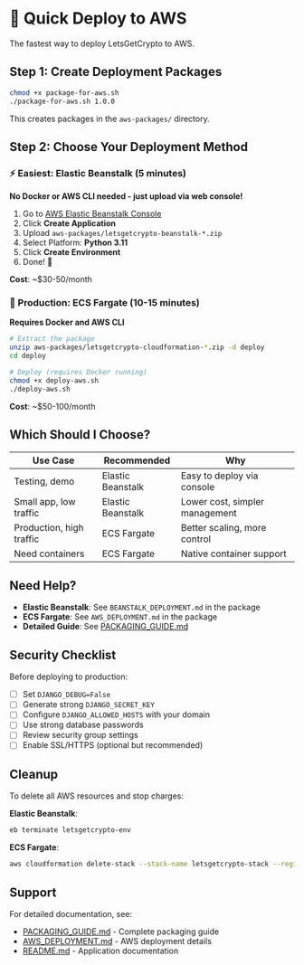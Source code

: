 # 🚀 Quick Deploy to AWS

The fastest way to deploy LetsGetCrypto to AWS.

## Step 1: Create Deployment Packages

```bash
chmod +x package-for-aws.sh
./package-for-aws.sh 1.0.0
```

This creates packages in the `aws-packages/` directory.

## Step 2: Choose Your Deployment Method

### ⚡ Easiest: Elastic Beanstalk (5 minutes)

**No Docker or AWS CLI needed - just upload via web console!**

1. Go to [AWS Elastic Beanstalk Console](https://console.aws.amazon.com/elasticbeanstalk)
2. Click **Create Application**
3. Upload `aws-packages/letsgetcrypto-beanstalk-*.zip`
4. Select Platform: **Python 3.11**
5. Click **Create Environment**
6. Done! 🎉

**Cost**: ~$30-50/month

### 🔧 Production: ECS Fargate (10-15 minutes)

**Requires Docker and AWS CLI**

```bash
# Extract the package
unzip aws-packages/letsgetcrypto-cloudformation-*.zip -d deploy
cd deploy

# Deploy (requires Docker running)
chmod +x deploy-aws.sh
./deploy-aws.sh
```

**Cost**: ~$50-100/month

## Which Should I Choose?

| Use Case | Recommended | Why |
|----------|-------------|-----|
| Testing, demo | Elastic Beanstalk | Easy to deploy via console |
| Small app, low traffic | Elastic Beanstalk | Lower cost, simpler management |
| Production, high traffic | ECS Fargate | Better scaling, more control |
| Need containers | ECS Fargate | Native container support |

## Need Help?

- **Elastic Beanstalk**: See `BEANSTALK_DEPLOYMENT.md` in the package
- **ECS Fargate**: See `AWS_DEPLOYMENT.md` in the package
- **Detailed Guide**: See [PACKAGING_GUIDE.md](PACKAGING_GUIDE.md)

## Security Checklist

Before deploying to production:

- [ ] Set `DJANGO_DEBUG=False`
- [ ] Generate strong `DJANGO_SECRET_KEY`
- [ ] Configure `DJANGO_ALLOWED_HOSTS` with your domain
- [ ] Use strong database passwords
- [ ] Review security group settings
- [ ] Enable SSL/HTTPS (optional but recommended)

## Cleanup

To delete all AWS resources and stop charges:

**Elastic Beanstalk**:
```bash
eb terminate letsgetcrypto-env
```

**ECS Fargate**:
```bash
aws cloudformation delete-stack --stack-name letsgetcrypto-stack --region us-east-1
```

## Support

For detailed documentation, see:
- [PACKAGING_GUIDE.md](PACKAGING_GUIDE.md) - Complete packaging guide
- [AWS_DEPLOYMENT.md](AWS_DEPLOYMENT.md) - AWS deployment details
- [README.md](README.md) - Application documentation
